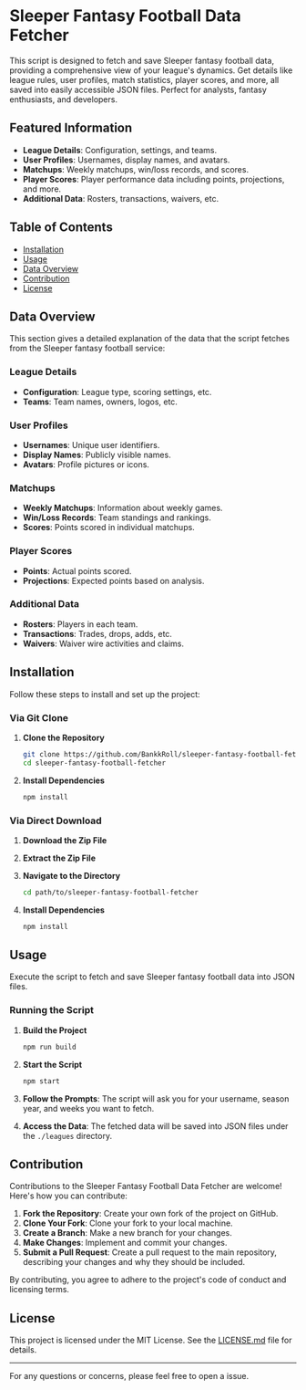 # Sleeper Fantasy Football Data Fetcher

This script is designed to fetch and save Sleeper fantasy football data, providing a comprehensive view of your league's dynamics. Get details like league rules, user profiles, match statistics, player scores, and more, all saved into easily accessible JSON files. Perfect for analysts, fantasy enthusiasts, and developers.

## Featured Information
- **League Details**: Configuration, settings, and teams.
- **User Profiles**: Usernames, display names, and avatars.
- **Matchups**: Weekly matchups, win/loss records, and scores.
- **Player Scores**: Player performance data including points, projections, and more.
- **Additional Data**: Rosters, transactions, waivers, etc.

## Table of Contents
- [Installation](#installation)
- [Usage](#usage)
- [Data Overview](#data-overview)
- [Contribution](#contribution)
- [License](#license)

## Data Overview

This section gives a detailed explanation of the data that the script fetches from the Sleeper fantasy football service:

### League Details
- **Configuration**: League type, scoring settings, etc.
- **Teams**: Team names, owners, logos, etc.

### User Profiles
- **Usernames**: Unique user identifiers.
- **Display Names**: Publicly visible names.
- **Avatars**: Profile pictures or icons.

### Matchups
- **Weekly Matchups**: Information about weekly games.
- **Win/Loss Records**: Team standings and rankings.
- **Scores**: Points scored in individual matchups.

### Player Scores
- **Points**: Actual points scored.
- **Projections**: Expected points based on analysis.

### Additional Data
- **Rosters**: Players in each team.
- **Transactions**: Trades, drops, adds, etc.
- **Waivers**: Waiver wire activities and claims.

## Installation

Follow these steps to install and set up the project:

### Via Git Clone

1. **Clone the Repository**
   ```bash
   git clone https://github.com/BankkRoll/sleeper-fantasy-football-fetcher.git
   cd sleeper-fantasy-football-fetcher
   ```

2. **Install Dependencies**
   ```bash
   npm install
   ```

### Via Direct Download

1. **Download the Zip File**
2. **Extract the Zip File**
3. **Navigate to the Directory**
   ```bash
   cd path/to/sleeper-fantasy-football-fetcher
   ```

4. **Install Dependencies**
   ```bash
   npm install
   ```

## Usage

Execute the script to fetch and save Sleeper fantasy football data into JSON files.

### Running the Script

1. **Build the Project**
   ```bash
   npm run build
   ```

2. **Start the Script**
   ```bash
   npm start
   ```

3. **Follow the Prompts**: The script will ask you for your username, season year, and weeks you want to fetch.

4. **Access the Data**: The fetched data will be saved into JSON files under the `./leagues` directory.

## Contribution

Contributions to the Sleeper Fantasy Football Data Fetcher are welcome! Here's how you can contribute:

1. **Fork the Repository**: Create your own fork of the project on GitHub.
2. **Clone Your Fork**: Clone your fork to your local machine.
3. **Create a Branch**: Make a new branch for your changes.
4. **Make Changes**: Implement and commit your changes.
5. **Submit a Pull Request**: Create a pull request to the main repository, describing your changes and why they should be included.

By contributing, you agree to adhere to the project's code of conduct and licensing terms.

## License

This project is licensed under the MIT License. See the [LICENSE.md](LICENSE) file for details.

---

For any questions or concerns, please feel free to open a issue.
